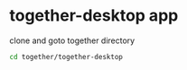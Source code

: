# together-desktop app

clone and goto together directory

```bash
cd together/together-desktop
```
